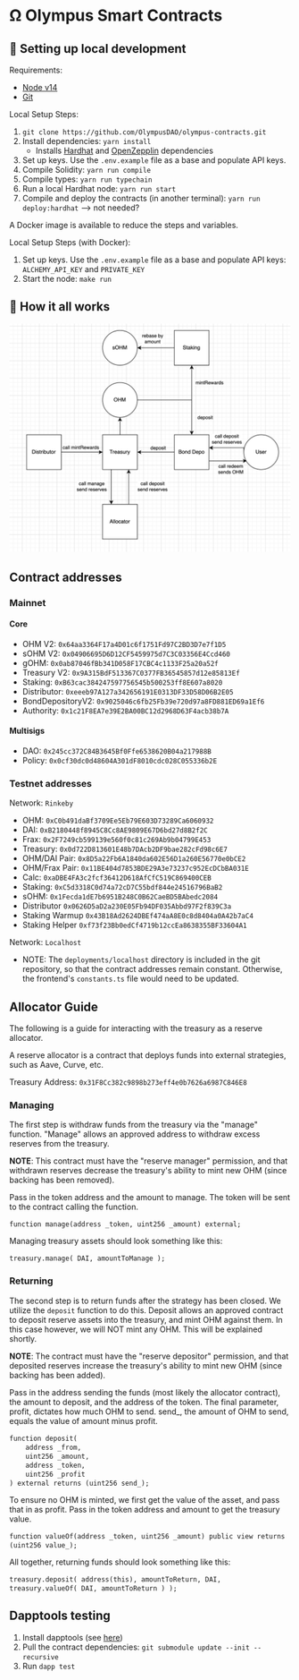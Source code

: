 # Ω Olympus Smart Contracts

## 🔧 Setting up local development

Requirements:

-   [Node v14](https://nodejs.org/download/release/latest-v14.x/)
-   [Git](https://git-scm.com/downloads)

Local Setup Steps:

1. `git clone https://github.com/OlympusDAO/olympus-contracts.git`
1. Install dependencies: `yarn install`
    - Installs [Hardhat](https://hardhat.org/getting-started/) and [OpenZepplin](https://docs.openzeppelin.com/contracts/4.x/) dependencies
1. Set up keys. Use the `.env.example` file as a base and populate API keys.
1. Compile Solidity: `yarn run compile`
1. Compile types: `yarn run typechain`
1. Run a local Hardhat node: `yarn run start`
1. Compile and deploy the contracts (in another terminal): `yarn run deploy:hardhat` --> not needed?

A Docker image is available to reduce the steps and variables.

Local Setup Steps (with Docker):

1. Set up keys. Use the `.env.example` file as a base and populate API keys: `ALCHEMY_API_KEY` and `PRIVATE_KEY`
1. Start the node: `make run`

## 🤨 How it all works

![High Level Contract Interactions](./docs/box-diagram.png)

## Contract addresses

### Mainnet

#### Core

-   OHM V2: `0x64aa3364F17a4D01c6f1751Fd97C2BD3D7e7f1D5`
-   sOHM V2: `0x04906695D6D12CF5459975d7C3C03356E4Ccd460`
-   gOHM: `0x0ab87046fBb341D058F17CBC4c1133F25a20a52f`
-   Treasury V2: `0x9A315BdF513367C0377FB36545857d12e85813Ef`
-   Staking: `0xB63cac384247597756545b500253ff8E607a8020`
-   Distributor: `0xeeeb97A127a342656191E0313DF33D58D06B2E05`
-   BondDepositoryV2: `0x9025046c6fb25Fb39e720d97a8FD881ED69a1Ef6`
-   Authority: `0x1c21F8EA7e39E2BA00BC12d2968D63F4acb38b7A`

#### Multisigs

-   DAO: `0x245cc372C84B3645Bf0Ffe6538620B04a217988B`
-   Policy: `0x0cf30dc0d48604A301dF8010cdc028C055336b2E`

### Testnet addresses

Network: `Rinkeby`

-   OHM: `0xC0b491daBf3709Ee5Eb79E603D73289Ca6060932`
-   DAI: `0xB2180448f8945C8Cc8AE9809E67D6bd27d8B2f2C`
-   Frax: `0x2F7249cb599139e560f0c81c269Ab9b04799E453`
-   Treasury: `0x0d722D813601E48b7DAcb2DF9bae282cFd98c6E7`
-   OHM/DAI Pair: `0x8D5a22Fb6A1840da602E56D1a260E56770e0bCE2`
-   OHM/Frax Pair: `0x11BE404d7853BDE29A3e73237c952EcDCbBA031E`
-   Calc: `0xaDBE4FA3c2fcf36412D618AfCfC519C869400CEB`
-   Staking: `0xC5d3318C0d74a72cD7C55bdf844e24516796BaB2`
-   sOHM: `0x1Fecda1dE7b6951B248C0B62CaeBD5BAbedc2084`
-   Distributor `0x0626D5aD2a230E05Fb94DF035Abbd97F2f839C3a`
-   Staking Warmup `0x43B18Ad2624DBEf474aA8E0c8d8404a0A42b7aC4`
-   Staking Helper `0xf73f23Bb0edCf4719b12ccEa8638355BF33604A1`

Network: `Localhost`

-   NOTE: The `deployments/localhost` directory is included in the git repository, so that the contract addresses remain constant. Otherwise, the frontend's `constants.ts` file would need to be updated.

## Allocator Guide

The following is a guide for interacting with the treasury as a reserve allocator.

A reserve allocator is a contract that deploys funds into external strategies, such as Aave, Curve, etc.

Treasury Address: `0x31F8Cc382c9898b273eff4e0b7626a6987C846E8`

### Managing

The first step is withdraw funds from the treasury via the "manage" function. "Manage" allows an approved address to withdraw excess reserves from the treasury.

**NOTE**: This contract must have the "reserve manager" permission, and that withdrawn reserves decrease the treasury's ability to mint new OHM (since backing has been removed).

Pass in the token address and the amount to manage. The token will be sent to the contract calling the function.

```solidity
function manage(address _token, uint256 _amount) external;

```

Managing treasury assets should look something like this:

```solidity
treasury.manage( DAI, amountToManage );
```

### Returning

The second step is to return funds after the strategy has been closed.
We utilize the `deposit` function to do this. Deposit allows an approved contract to deposit reserve assets into the treasury, and mint OHM against them. In this case however, we will NOT mint any OHM. This will be explained shortly.

**NOTE**: The contract must have the "reserve depositor" permission, and that deposited reserves increase the treasury's ability to mint new OHM (since backing has been added).

Pass in the address sending the funds (most likely the allocator contract), the amount to deposit, and the address of the token. The final parameter, profit, dictates how much OHM to send. send\_, the amount of OHM to send, equals the value of amount minus profit.

```solidity
function deposit(
    address _from,
    uint256 _amount,
    address _token,
    uint256 _profit
) external returns (uint256 send_);

```

To ensure no OHM is minted, we first get the value of the asset, and pass that in as profit.
Pass in the token address and amount to get the treasury value.

```solidity
function valueOf(address _token, uint256 _amount) public view returns (uint256 value_);

```

All together, returning funds should look something like this:

```solidity
treasury.deposit( address(this), amountToReturn, DAI, treasury.valueOf( DAI, amountToReturn ) );
```

## Dapptools testing

1. Install dapptools (see [here](https://github.com/dapphub/dapptools))
2. Pull the contract dependencies: `git submodule update --init --recursive`
3. Run `dapp test`
